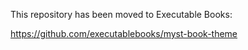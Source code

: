 This repository has been moved to Executable Books:

https://github.com/executablebooks/myst-book-theme
